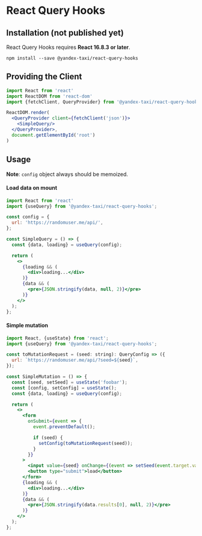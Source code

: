 # React Query Hooks

## Installation (not published yet)

React Query Hooks requires **React 16.8.3 or later**.

```
npm install --save @yandex-taxi/react-query-hooks
```

## Providing the Client

```jsx
import React from 'react'
import ReactDOM from 'react-dom'
import {fetchClient, QueryProvider} from '@yandex-taxi/react-query-hooks';

ReactDOM.render(
  <QueryProvider client={fetchClient('json')}>
    <SimpleQuery/>
  </QueryProvider>,
  document.getElementById('root')
)
```

## Usage

**Note**: `config` object always should be memoized.

#### Load data on mount
```jsx
import React from 'react'
import {useQuery} from '@yandex-taxi/react-query-hooks';

const config = {
  url: 'https://randomuser.me/api/',
};

const SimpleQuery = () => {
  const {data, loading} = useQuery(config);

  return (
    <>
      {loading && (
        <div>loading...</div>
      )}
      {data && (
        <pre>{JSON.stringify(data, null, 2)}</pre>
      )}
    </>
  );
};
```

#### Simple mutation
```jsx
import React, {useState} from 'react';
import {useQuery} from '@yandex-taxi/react-query-hooks';

const toMutationRequest = (seed: string): QueryConfig => ({
  url: `https://randomuser.me/api/?seed=${seed}`,
});

const SimpleMutation = () => {
  const [seed, setSeed] = useState('foobar');
  const [config, setConfig] = useState();
  const {data, loading} = useQuery(config);

  return (
    <>
      <form
        onSubmit={event => {
          event.preventDefault();

          if (seed) {
            setConfig(toMutationRequest(seed));
          }
        }}
      >
        <input value={seed} onChange={(event => setSeed(event.target.value))} placeholder="seed"/>
        <button type="submit">load</button>
      </form>
      {loading && (
        <div>loading...</div>
      )}
      {data && (
        <pre>{JSON.stringify(data.results[0], null, 2)}</pre>
      )}
    </>
  );
};
```
